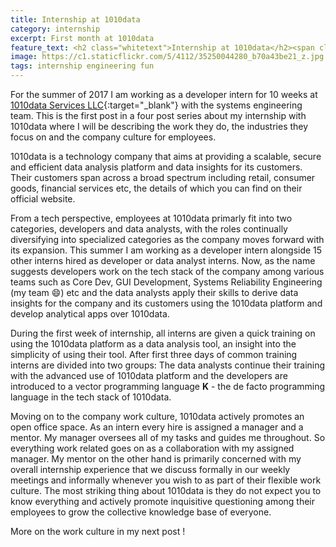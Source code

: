 ```yaml
---
title: Internship at 1010data
category: internship
excerpt: First month at 1010data
feature_text: <h2 class="whitetext">Internship at 1010data</h2><span class="whitetext">Lookback at first four weeks</span> 
image: https://c1.staticflickr.com/5/4112/35250044280_b70a43be21_z.jpg
tags: internship engineering fun
---
```


For the summer of 2017 I am working as a developer intern for 10 weeks at [1010data Services LLC](https://www.1010data.com/){:target="_blank"} with the systems engineering team. This is the first post in a four post series about my internship with 1010data where I will be describing the work they do, the industries they focus on and the company culture for employees.

1010data is a technology company that aims at providing a scalable, secure and efficient data analysis platform and data insights for its customers. Their customers span across a broad spectrum including retail, consumer goods, financial services etc, the details of which you can find on their official website.

From a tech perspective, employees at 1010data primarly fit into two categories, developers and data analysts, with the roles continually diversifying into specialized categories as the company moves forward with its expansion. This summer I am working as a developer intern alongside 15 other interns hired as developer or data analyst interns. Now, as the name suggests developers work on the tech stack of the company among various teams such as Core Dev, GUI Development, Systems Reliability Engineering (my team :smile:) etc and the data analysts apply their skills to derive data insights for the company and its customers using the 1010data platform and develop analytical apps over 1010data.

During the first week of internship, all interns are given a quick training on using the 1010data platform as a data analysis tool, an insight into the simplicity of using their tool. After first three days of common training interns are divided into two groups: The data analysts continue their training with the advanced use of 1010data platform and the developers are introduced to a vector programming language **K** - the de facto programming language in the tech stack of 1010data.

Moving on to the company work culture, 1010data actively promotes an open office space. As an intern every hire is assigned a manager and a mentor. My manager oversees all of my tasks and guides me throughout. So everything work related goes on as a collaboration with my assigned manager. My mentor on the other hand is primarily concerned with my overall internship experience that we discuss formally in our weekly meetings and informally whenever you wish to as part of their flexible work culture. The most striking thing about 1010data is they do not expect you to know everything and actively promote inquisitive questioning among their employees to grow the collective knowledge base of everyone.

More on the work culture in my next post !